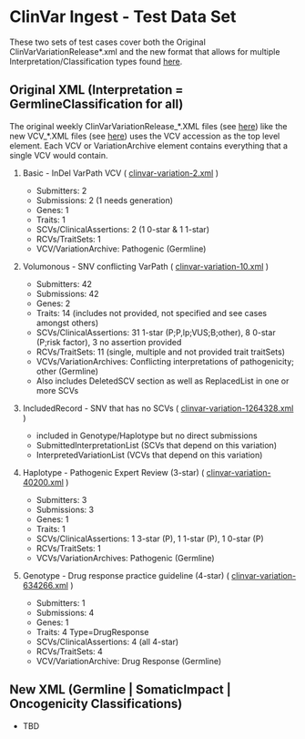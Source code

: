 # ClinVar Ingest - Test Data Set

These two sets of test cases cover both the Original ClinVarVariationRelease\*\.xml and the new format that allows for multiple Interpretation/Classification types found [here](https://github.com/ncbi/clinvar/tree/master).

## Original XML (Interpretation = GermlineClassification for all)
The original weekly ClinVarVariationRelease\_\*.XML files (see [here](https://ftp.ncbi.nlm.nih.gov/pub/clinvar/xml/clinvar_variation/weekly_release/)) like the new VCV\_\*.XML files (see [here](https://github.com/ncbi/clinvar/blob/master/sample_xmls/vcv_01.xml)) uses the VCV accession as the top level element. Each VCV or VariationArchive element contains everything that a single VCV would contain. 

1. Basic - InDel VarPath VCV ( [clinvar-variation-2.xml](data/clinvar-variation-2.xml) )
    - Submitters: 2
    - Submissions: 2 (1 needs generation)
    - Genes: 1 
    - Traits: 1 
    - SCVs/ClinicalAssertions: 2 (1 0-star & 1 1-star)
    - RCVs/TraitSets: 1
    - VCV/VariationArchive: Pathogenic (Germline)

2. Volumonous - SNV conflicting VarPath  ( [clinvar-variation-10.xml](data/clinvar-variation-10.xml) )
    - Submitters: 42
    - Submissions: 42 
    - Genes: 2 
    - Traits: 14 (includes not provided, not specified and see cases amongst others)
    - SCVs/ClinicalAssertions: 31 1-star (P;P,lp;VUS;B;other), 8 0-star (P;risk factor), 3 no assertion provided 
    - RCVs/TraitSets: 11  (single, multiple and not provided trait traitSets)
    - VCVs/VariationArchives: Conflicting interpretations of pathogenicity; other (Germline)
    - Also includes DeletedSCV section as well as ReplacedList in one or more SCVs

3. IncludedRecord - SNV that has no SCVs ( [clinvar-variation-1264328.xml](data/clinvar-variation-1264328.xml) )
    - included in Genotype/Haplotype but no direct submissions
    - SubmittedInterpretationList (SCVs that depend on this variation)
    - InterpretedVariationList (VCVs that depend on this variation)

4. Haplotype - Pathogenic Expert Review (3-star) ( [clinvar-variation-40200.xml](data/clinvar-variation-40200.xml) ) 
    - Submitters: 3
    - Submissions: 3
    - Genes: 1 
    - Traits: 1 
    - SCVs/ClinicalAssertions: 1 3-star (P), 1 1-star (P), 1 0-star (P)
    - RCVs/TraitSets: 1  
    - VCVs/VariationArchives: Pathogenic (Germline)

5. Genotype - Drug response practice guideline (4-star) ( [clinvar-variation-634266.xml](clinvar-variation-634266.xml) )
    - Submitters: 1
    - Submissions: 4
    - Genes: 1 
    - Traits: 4 Type=DrugResponse
    - SCVs/ClinicalAssertions: 4 (all 4-star)
    - RCVs/TraitSets: 4
    - VCV/VariationArchive: Drug Response (Germline)

## New XML (Germline | SomaticImpact | Oncogenicity Classifications)

   - TBD